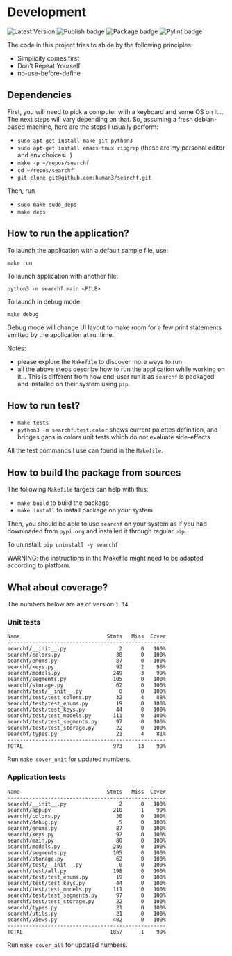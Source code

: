 # Development

![Latest Version](https://img.shields.io/pypi/v/searchf)
![Publish badge](https://github.com/human3/searchf/actions/workflows/python-publish.yml/badge.svg)
![Package badge](https://github.com/human3/searchf/actions/workflows/python-package.yml/badge.svg)
![Pylint badge](https://github.com/human3/searchf/actions/workflows/pylint.yml/badge.svg)

The code in this project tries to abide by the following principles:

- Simplicity comes first
- Don't Repeat Yourself
- no-use-before-define

## Dependencies

First, you will need to pick a computer with a keyboard and some OS on it... The next steps will vary depending on that. So, assuming a fresh debian-based machine, here are the steps I usually perform:
- `sudo apt-get install make git python3`
- `sudo apt-get install emacs tmux ripgrep` (these are my personal editor and env choices...)
- `make -p ~/repos/searchf`
- `cd ~/repos/searchf`
- `git clone git@github.com:human3/searchf.git`

Then, run
- `sudo make sudo_deps`
- `make deps`

## How to run the application?

To launch the application with a default sample file, use:

`make run`

To launch application with another file:

`python3 -m searchf.main <FILE>`

To launch in debug mode:

`make debug`

Debug mode will change UI layout to make room for a few print statements emitted by the application at runtime.

Notes:
- please explore the `Makefile` to discover more ways to run
- all the above steps describe how to run the application while working on it... This is different from how end-user run it as `searchf` is packaged and installed on their system using `pip`.

## How to run test?

- `make tests`
- `python3 -m searchf.test.color` shows current palettes definition, and bridges gaps in colors unit tests which do not evaluate side-effects

All the test commands I use can found in the `Makefile`.

## How to build the package from sources

The following `Makefile` targets can help with this:
- `make build` to build the package
- `make install` to install package on your system

Then, you should be able to use `searchf` on your system as if you had downloaded from `pypi.org` and installed it through regular `pip`.

To uninstall: `pip uninstall -y searchf`

WARNING: the instructions in the Makefile might need to be adapted according to platform.

## What about coverage?

The numbers below are as of version `1.14`.

### Unit tests

```
Name                            Stmts   Miss  Cover
---------------------------------------------------
searchf/__init__.py                 2      0   100%
searchf/colors.py                  30      0   100%
searchf/enums.py                   87      0   100%
searchf/keys.py                    92      2    98%
searchf/models.py                 249      3    99%
searchf/segments.py               105      0   100%
searchf/storage.py                 62      0   100%
searchf/test/__init__.py            0      0   100%
searchf/test/test_colors.py        32      4    88%
searchf/test/test_enums.py         19      0   100%
searchf/test/test_keys.py          44      0   100%
searchf/test/test_models.py       111      0   100%
searchf/test/test_segments.py      97      0   100%
searchf/test/test_storage.py       22      0   100%
searchf/types.py                   21      4    81%
---------------------------------------------------
TOTAL                             973     13    99%
```

Run `make cover_unit` for updated numbers.

### Application tests

```
Name                            Stmts   Miss  Cover
---------------------------------------------------
searchf/__init__.py                 2      0   100%
searchf/app.py                    210      1    99%
searchf/colors.py                  30      0   100%
searchf/debug.py                    5      0   100%
searchf/enums.py                   87      0   100%
searchf/keys.py                    92      0   100%
searchf/main.py                    80      0   100%
searchf/models.py                 249      0   100%
searchf/segments.py               105      0   100%
searchf/storage.py                 62      0   100%
searchf/test/__init__.py            0      0   100%
searchf/test/all.py               198      0   100%
searchf/test/test_enums.py         19      0   100%
searchf/test/test_keys.py          44      0   100%
searchf/test/test_models.py       111      0   100%
searchf/test/test_segments.py      97      0   100%
searchf/test/test_storage.py       22      0   100%
searchf/types.py                   21      0   100%
searchf/utils.py                   21      0   100%
searchf/views.py                  402      0   100%
---------------------------------------------------
TOTAL                            1857      1    99%
```

Run `make cover_all` for updated numbers.
